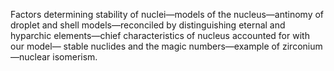 Factors determining stability of nuclei—models of the nucleus—antinomy of droplet and shell models—reconciled by distinguishing eternal and hyparchic elements—chief characteristics of nucleus accounted for with our model— stable nuclides and the magic numbers—example of zirconium—nuclear isomerism.
